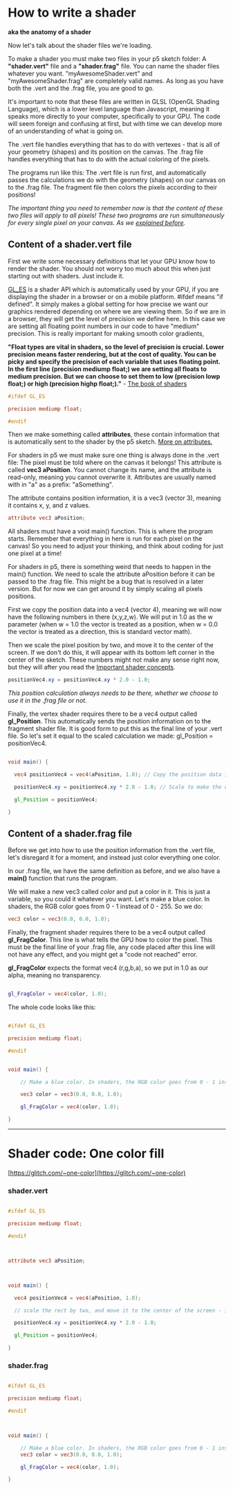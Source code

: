 # How to write a shader
**aka the anatomy of a shader**

Now let's talk about the shader files we're loading.

To make a shader you must make two files in your p5 sketch folder: A **"shader.vert"** file and a **"shader.frag"** file. You can name the shader files whatever you want. "myAwesomeShader.vert" and "myAwesomeShader.frag" are completely valid names. As long as you have both the .vert and the .frag file, you are good to go. 

It's important to note that these files are written in GLSL (OpenGL Shading Language), which is a lower level language than Javascript, meaning it speaks more directly to your computer, specifically to your GPU. The code will seem foreign and confusing at first, but with time we can develop more of an understanding of what is going on.

The .vert file handles everything that has to do with vertexes - that is all of your geometry (shapes) and its position on the canvas. The .frag file handles everything that has to do with the actual coloring of the pixels.

The programs run like this:
The .vert file is run first, and automatically passes the calculations we do with the geometry (shapes) on our canvas on to the .frag file. The fragment file then colors the pixels according to their positions!

*The important thing you need to remember now is that the content of these two files will apply to all pixels! These two programs are run simultaneously for every single pixel on your canvas. As we [explained before](https://itp-xstory.github.io/p5js-shaders/#/./docs/what-are-shaders).*



## Content of a shader.vert file

First we write some necessary definitions that let your GPU know how to render the shader. You should not worry too much about this when just starting out with shaders. Just include it. 

[GL_ES](https://www.khronos.org/opengles/) is a shader API which is automatically used by your GPU, if you are displaying the shader in a browser or on a mobile platform. #ifdef means "if defined". It simply makes a global setting for how precise we want our graphics rendered depending on where we are viewing them. So if we are in a browser, they will get the level of precision we define here. In this case we are setting all floating point numbers in our code to have "medium" precision. This is really important for making smooth color gradients,

**"Float types are vital in shaders, so the level of precision is crucial. Lower precision means faster rendering, but at the cost of quality. You can be picky and specify the precision of each variable that uses floating point. In the first line (precision mediump float;) we are setting all floats to medium precision. But we can choose to set them to low (precision lowp float;) or high (precision highp float;)."** - [The book of shaders](https://thebookofshaders.com/02/)


```glsl
#ifdef GL_ES

precision mediump float;

#endif
```



Then we make something called **attributes**, these contain information that is automatically sent to the shader by the p5 sketch. [More on attributes.](https://itp-xstory.github.io/p5js-shaders/#/./docs/important-concepts?id=using-attributes)

For shaders in p5 we must make sure one thing is always done in the .vert file: The pixel must be told where on the canvas it belongs! This attribute is called **vec3 aPosition**. You cannot change its name, and the attribute is read-only, meaning you cannot overwrite it. Attributes are usually named with in "a" as a prefix: "aSomething".

The attribute contains position information, it is a vec3 (vector 3), meaning it contains x, y, and z values.


```glsl
attribute vec3 aPosition;

```



All shaders must have a void main() function. This is where the program starts. Remember that everything in here is run for each pixel on the canvas! So you need to adjust your thinking, and think about coding for just one pixel at a time!

For shaders in p5, there is something weird that needs to happen in the main() function.
We need to scale the attribute aPosition before it can be passed to the .frag file. This might be a bug that is resolved in a later version. But for now we can get around it by simply scaling all pixels positions.


First we copy the position data into a vec4 (vector 4), meaning we will now have the following numbers in there (x,y,z,w). We will put in 1.0 as the w parameter (when w = 1.0 the vector is treated as a position, when w = 0.0 the vector is treated as a direction, this is standard vector math). 

Then we scale the pixel position by two, and move it to the center of the screen. If we don't do this, it will appear with its bottom left corner in the center of the sketch. These numbers might not make any sense right now, but they will after you read the [Important shader concepts](https://itp-xstory.github.io/p5js-shaders/#/./docs/important-concepts).

```glsl
positionVec4.xy = positionVec4.xy * 2.0 - 1.0;

```

*This position calculation always needs to be there, whether we choose to use it in the .frag file or not.*


Finally, the vertex shader requires there to be a vec4 output called **gl_Position**. 
This automatically sends the position information on to the fragment shader file. It is good form to put this as the final line of your .vert file.
So let's set it equal to the scaled calculation we made: gl_Position = positionVec4.



```glsl

void main() {

  vec4 positionVec4 = vec4(aPosition, 1.0); // Copy the position data into a vec4, adding 1.0 as the w parameter

  positionVec4.xy = positionVec4.xy * 2.0 - 1.0; // Scale to make the output fit the canvas. 

  gl_Position = positionVec4;

}

```



## Content of a shader.frag file

Before we get into how to use the position information from the .vert file, let's disregard it for a moment, and instead just color everything one color. 


In our .frag file, we have the same definition as before, and we also have a **main()** function that runs the program.

We will make a new vec3 called *color* and put a color in it. This is just a variable, so you could it whatever you want. Let's make a blue color. In shaders, the RGB color goes from 0 - 1 instead of 0 - 255. So we do:

```glsl
vec3 color = vec3(0.0, 0.0, 1.0);
```

Finally, the fragment shader requires there to be a vec4 output called **gl_FragColor**. This line is what tells the GPU how to color the pixel. This must be the final line of your .frag file, any code placed after this line will not have any effect, and you might get a "code not reached" error.

**gl_FragColor** expects the format vec4 (r,g,b,a), so we put in 1.0 as our alpha, meaning no transparency.


```glsl

gl_FragColor = vec4(color, 1.0);
```


The whole code looks like this:


```glsl

#ifdef GL_ES

precision mediump float;

#endif


void main() {

    // Make a blue color. In shaders, the RGB color goes from 0 - 1 instead of 0 - 255

    vec3 color = vec3(0.0, 0.0, 1.0);

    gl_FragColor = vec4(color, 1.0);

}

```


___________________________________________

# Shader code: One color fill



[https://glitch.com/~one-color](https://glitch.com/~one-color) 


### shader.vert

```glsl

#ifdef GL_ES

precision mediump float;

#endif



attribute vec3 aPosition;



void main() {

  vec4 positionVec4 = vec4(aPosition, 1.0);

  // scale the rect by two, and move it to the center of the screen - if we don't do this, it will appear with its bottom left corner in the center of the sketch

  positionVec4.xy = positionVec4.xy * 2.0 - 1.0;

  gl_Position = positionVec4;

}

```

### shader.frag

```glsl

#ifdef GL_ES

precision mediump float;

#endif



void main() {

    // Make a blue color. In shaders, the RGB color goes from 0 - 1 instead of 0 - 255
    vec3 color = vec3(0.0, 0.0, 1.0);

    gl_FragColor = vec4(color, 1.0);

}

```
